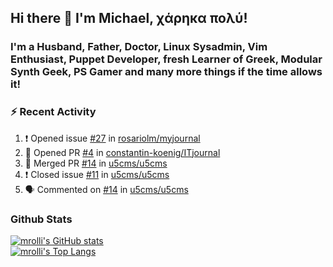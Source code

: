## Hi there 👋 I'm Michael, χάρηκα πολύ!

<!--
**mrolli/mrolli** is a ✨ _special_ ✨ repository because its `README.md` (this file) appears on your GitHub profile.

Here are some ideas to get you started:

- 🔭 I’m currently working on ...
- 🌱 I’m currently learning ...
- 👯 I’m looking to collaborate on ...
- 🤔 I’m looking for help with ...
- 💬 Ask me about ...
- 📫 How to reach me: ...
- 😄 Pronouns: ...
- ⚡ Fun fact: ...
-->

### I'm a Husband, Father, Doctor, Linux Sysadmin, Vim Enthusiast, Puppet Developer, fresh Learner of Greek, Modular Synth Geek, PS Gamer and many more things if the time allows it!

### :zap: Recent Activity

<!--START_SECTION:activity-->
1. ❗️ Opened issue [#27](https://github.com/rosariolm/myjournal/issues/27) in [rosariolm/myjournal](https://github.com/rosariolm/myjournal)
2. 💪 Opened PR [#4](https://github.com/constantin-koenig/ITjournal/pull/4) in [constantin-koenig/ITjournal](https://github.com/constantin-koenig/ITjournal)
3. 🎉 Merged PR [#14](https://github.com/u5cms/u5cms/pull/14) in [u5cms/u5cms](https://github.com/u5cms/u5cms)
4. ❗️ Closed issue [#11](https://github.com/u5cms/u5cms/issues/11) in [u5cms/u5cms](https://github.com/u5cms/u5cms)
5. 🗣 Commented on [#14](https://github.com/u5cms/u5cms/issues/14) in [u5cms/u5cms](https://github.com/u5cms/u5cms)
<!--END_SECTION:activity-->

### Github Stats
[![mrolli's GitHub stats](https://github-readme-stats.vercel.app/api?username=mrolli&count_private=true&show_icons=true&theme=onedark)](https://github.com/anuraghazra/github-readme-stats)  
[![mrolli's Top Langs](https://github-readme-stats.vercel.app/api/top-langs/?username=mrolli&count_private=true&theme=onedark&hide=c%2B%2B,c,html,cmake,makefile&layout=compact)](https://github.com/anuraghazra/github-readme-stats)
